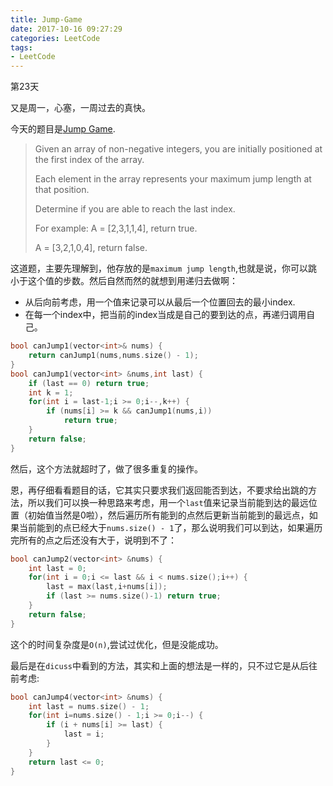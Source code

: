 ```yaml
---
title: Jump-Game
date: 2017-10-16 09:27:29
categories: LeetCode
tags:
- LeetCode
---
```


第23天

又是周一，心塞，一周过去的真快。

今天的题目是[Jump Game](https://leetcode.com/problems/jump-game/description/).

> Given an array of non-negative integers, you are initially positioned at the first index of the array.
>
> Each element in the array represents your maximum jump length at that position.
>
> Determine if you are able to reach the last index.
>
> For example:
> A = [2,3,1,1,4], return true.
>
> A = [3,2,1,0,4], return false.

这道题，主要先理解到，他存放的是`maximum jump length`,也就是说，你可以跳小于这个值的步数。然后自然而然的就想到用递归去做啊：

* 从后向前考虑，用一个值来记录可以从最后一个位置回去的最小index.
* 在每一个index中，把当前的index当成是自己的要到达的点，再递归调用自己。

```c++
bool canJump1(vector<int>& nums) {
    return canJump1(nums,nums.size() - 1);
}
bool canJump1(vector<int> &nums,int last) {
    if (last == 0) return true;
    int k = 1;
    for(int i = last-1;i >= 0;i--,k++) {
        if (nums[i] >= k && canJump1(nums,i))
            return true;
    }
    return false;
}
```

然后，这个方法就超时了，做了很多重复的操作。

恩，再仔细看看题目的话，它其实只要求我们返回能否到达，不要求给出跳的方法，所以我们可以换一种思路来考虑，用一个`last`值来记录当前能到达的最远位置（初始值当然是0啦），然后遍历所有能到的点然后更新当前能到的最远点，如果当前能到的点已经大于`nums.size() - 1`了，那么说明我们可以到达，如果遍历完所有的点之后还没有大于，说明到不了：

```c++
bool canJump2(vector<int> &nums) {
    int last = 0;
    for(int i = 0;i <= last && i < nums.size();i++) {
        last = max(last,i+nums[i]);
        if (last >= nums.size()-1) return true;
    }
    return false;
}
```

这个的时间复杂度是`O(n)`,尝试过优化，但是没能成功。

最后是在`dicuss`中看到的方法，其实和上面的想法是一样的，只不过它是从后往前考虑:

```c++
bool canJump4(vector<int> &nums) {
    int last = nums.size() - 1;
    for(int i=nums.size() - 1;i >= 0;i--) {
        if (i + nums[i] >= last) {
            last = i;
        }
    }
    return last <= 0;
}
```